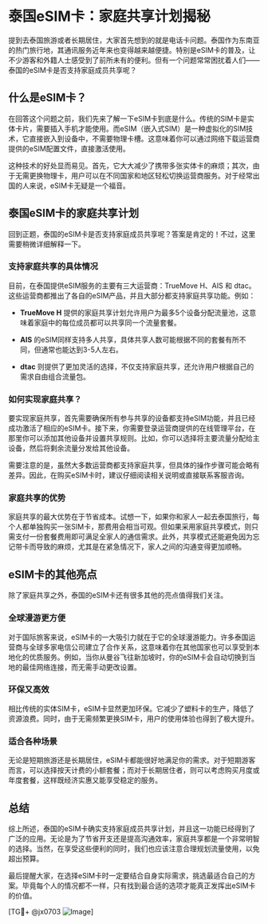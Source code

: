 # 泰国eSIM卡：家庭共享计划揭秘

提到去泰国旅游或者长期居住，大家首先想到的就是电话卡问题。泰国作为东南亚的热门旅行地，其通讯服务近年来也变得越来越便捷。特别是eSIM卡的普及，让不少游客和外籍人士感受到了前所未有的便利。但有一个问题常常困扰着人们——泰国的eSIM卡是否支持家庭成员共享呢？

## 什么是eSIM卡？

在回答这个问题之前，我们先来了解一下eSIM卡到底是什么。传统的SIM卡是实体卡片，需要插入手机才能使用。而eSIM（嵌入式SIM）是一种虚拟化的SIM技术，它直接嵌入到设备中，不需要物理卡槽。这意味着你可以通过网络下载运营商提供的eSIM配置文件，直接激活使用。

这种技术的好处显而易见。首先，它大大减少了携带多张实体卡的麻烦；其次，由于无需更换物理卡，用户可以在不同国家和地区轻松切换运营商服务。对于经常出国的人来说，eSIM卡无疑是一个福音。

## 泰国eSIM卡的家庭共享计划

回到正题，泰国的eSIM卡是否支持家庭成员共享呢？答案是肯定的！不过，这里需要稍微详细解释一下。

### 支持家庭共享的具体情况

目前，在泰国提供eSIM服务的主要有三大运营商：TrueMove H、AIS 和 dtac。这些运营商都推出了各自的eSIM产品，并且大部分都支持家庭共享功能。例如：

- **TrueMove H** 提供的家庭共享计划允许用户为最多5个设备分配流量池，这意味着家庭中的每位成员都可以共享同一个流量套餐。
  
- **AIS** 的eSIM同样支持多人共享，具体共享人数可能根据不同的套餐有所不同，但通常也能达到3-5人左右。

- **dtac** 则提供了更加灵活的选择，不仅支持家庭共享，还允许用户根据自己的需求自由组合流量包。

### 如何实现家庭共享？

要实现家庭共享，首先需要确保所有参与共享的设备都支持eSIM功能，并且已经成功激活了相应的eSIM卡。接下来，你需要登录运营商提供的在线管理平台，在那里你可以添加其他设备并设置共享规则。比如，你可以选择将主要流量分配给主设备，然后将剩余流量分发给其他设备。

需要注意的是，虽然大多数运营商都支持家庭共享，但具体的操作步骤可能会略有差异。因此，在购买eSIM卡时，建议仔细阅读相关说明或直接联系客服咨询。

### 家庭共享的优势

家庭共享的最大优势在于节省成本。试想一下，如果你和家人一起去泰国旅行，每个人都单独购买一张SIM卡，那费用会相当可观。但如果采用家庭共享模式，则只需支付一份套餐费用即可满足全家人的通信需求。此外，共享模式还能避免因为忘记带卡而导致的麻烦，尤其是在紧急情况下，家人之间的沟通变得更加顺畅。

## eSIM卡的其他亮点

除了家庭共享之外，泰国的eSIM卡还有很多其他的亮点值得我们关注。

### 全球漫游更方便

对于国际旅客来说，eSIM卡的一大吸引力就在于它的全球漫游能力。许多泰国运营商与全球多家电信公司建立了合作关系，这意味着你在其他国家也可以享受到本地化的优质服务。例如，当你从曼谷飞往新加坡时，你的eSIM卡会自动切换到当地的最佳网络连接，而无需手动更改设置。

### 环保又高效

相比传统的实体SIM卡，eSIM卡显然更加环保。它减少了塑料卡的生产，降低了资源浪费。同时，由于无需频繁更换SIM卡，用户的使用体验也得到了极大提升。

### 适合各种场景

无论是短期旅游还是长期居住，eSIM卡都能很好地满足你的需求。对于短期游客而言，可以选择按天计费的小额套餐；而对于长期居住者，则可以考虑购买月度或年度套餐，这样既经济实惠又能享受稳定的服务。

## 总结

综上所述，泰国的eSIM卡确实支持家庭成员共享计划，并且这一功能已经得到了广泛的应用。无论是为了节省开支还是提高沟通效率，家庭共享都是一个非常明智的选择。当然，在享受这些便利的同时，我们也应该注意合理规划流量使用，以免超出预算。

最后提醒大家，在选择eSIM卡时一定要结合自身实际需求，挑选最适合自己的方案。毕竟每个人的情况都不一样，只有找到最合适的选项才能真正发挥出eSIM卡的价值。

[TG💪+ @jx0703 ![Image](https://github.com/user-attachments/assets/dbca1d08-cadb-493c-b0ec-ad6f7a83f270)]